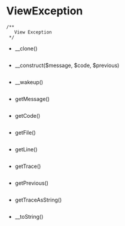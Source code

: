 # ViewException
```
/**
   View Exception
 */
```
- __clone()
```

```
- __construct($message, $code, $previous)
```

```
- __wakeup()
```

```
- getMessage()
```

```
- getCode()
```

```
- getFile()
```

```
- getLine()
```

```
- getTrace()
```

```
- getPrevious()
```

```
- getTraceAsString()
```

```
- __toString()
```

```

